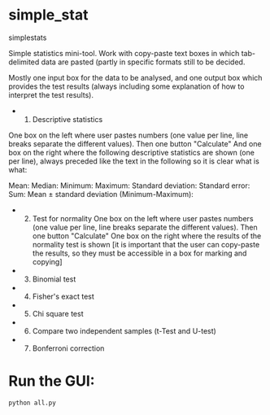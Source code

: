 # simple_stat

simplestats

Simple statistics mini-tool. Work with copy-paste text boxes in which tab-delimited data are pasted (partly in specific formats still to be decided. 

Mostly one input box for the data to be analysed, and one output box which provides the test results (always including some explanation of how to interpret the test results).



* 1. Descriptive statistics

One box on the left where user pastes numbers (one value per line, line breaks separate the different values). 
Then one button "Calculate"
And one box on the right where the following descriptive statistics are shown (one per line), always preceded like the text in the following so it is clear what is what:

Mean:
Median:
Minimum:
Maximum:
Standard deviation: 
Standard error:
Sum: 
Mean ± standard deviation (Minimum-Maximum): 





* 2. Test for normality
One box on the left where user pastes numbers (one value per line, line breaks separate the different values). 
Then one button "Calculate"
One box on the right where the results of the normality test is shown [it is important that the user can copy-paste the results, so they must be accessible in a box for marking and copying]




* 3. Binomial test


* 4. Fisher's exact test


* 5. Chi square test

* 6. Compare two independent samples (t-Test and U-test)

* 7. Bonferroni correction


# Run the GUI:

```
python all.py
```


